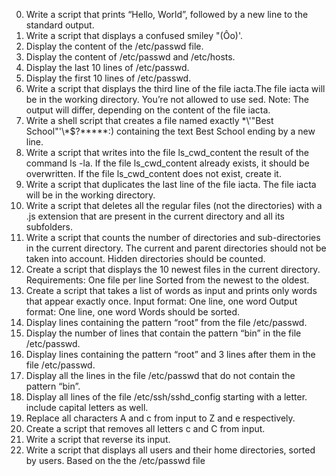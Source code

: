 0) Write a script that prints “Hello, World”, followed by a new line to the standard output.
1) Write a script that displays a confused smiley "(Ôo)'.
2) Display the content of the /etc/passwd file.
3) Display the content of /etc/passwd and /etc/hosts.
4) Display the last 10 lines of /etc/passwd.
5) Display the first 10 lines of /etc/passwd.
6) Write a script that displays the third line of the file iacta.The file iacta will be in the working directory. You’re not allowed to use sed.
Note: The output will differ, depending on the content of the file iacta.
7) Write a shell script that creates a file named exactly \*\\'"Best School"\'\\*$\?\*\*\*\*\*:) containing the text Best School ending by a new line.
8) Write a script that writes into the file ls_cwd_content the result of the command ls -la. If the file ls_cwd_content already exists, it should be overwritten. If the file ls_cwd_content does not exist, create it.
9) Write a script that duplicates the last line of the file iacta. The file iacta will be in the working directory.
10) Write a script that deletes all the regular files (not the directories) with a .js extension that are present in the current directory and all its subfolders.
11) Write a script that counts the number of directories and sub-directories in the current directory. The current and parent directories should not be taken into account. Hidden directories should be counted.
12) Create a script that displays the 10 newest files in the current directory.
Requirements:
One file per line
Sorted from the newest to the oldest.
13) Create a script that takes a list of words as input and prints only words that appear exactly once.
Input format: One line, one word
Output format: One line, one word
Words should be sorted.
14) Display lines containing the pattern “root” from the file /etc/passwd.
15) Display the number of lines that contain the pattern “bin” in the file /etc/passwd.
16) Display lines containing the pattern “root” and 3 lines after them in the file /etc/passwd.
17) Display all the lines in the file /etc/passwd that do not contain the pattern “bin”.
18) Display all lines of the file /etc/ssh/sshd_config starting with a letter.
include capital letters as well.
19) Replace all characters A and c from input to Z and e respectively.
20) Create a script that removes all letters c and C from input.
21) Write a script that reverse its input.
22) Write a script that displays all users and their home directories, sorted by users.
Based on the the /etc/passwd file
